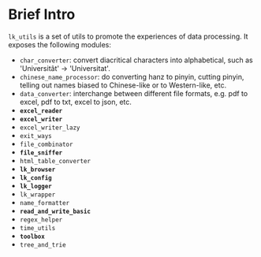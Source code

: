 # Brief Intro

`lk_utils` is a set of utils to promote the experiences of data processing. It exposes the following modules:

- `char_converter`: convert diacritical characters into alphabetical, such as 'Universitât' -> 'Universitat'.
- `chinese_name_processor`: do converting hanz to pinyin, cutting pinyin, telling out names biased to Chinese-like or to Western-like, etc.
- `data_converter`: interchange between different file formats, e.g. pdf to excel, pdf to txt, excel to json, etc.
- **`excel_reader`**
- **`excel_writer`**
- `excel_writer_lazy`
- `exit_ways`
- `file_combinator`
- **`file_sniffer`**
- `html_table_converter`
- **`lk_browser`**
- **`lk_config`**
- **`lk_logger`**
- `lk_wrapper`
- `name_formatter`
- **`read_and_write_basic`**
- `regex_helper`
- `time_utils`
- **`toolbox`**
- `tree_and_trie`
